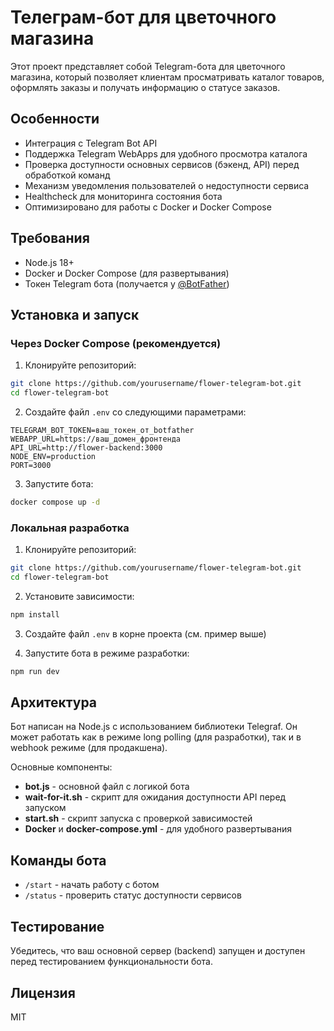 # Телеграм-бот для цветочного магазина

Этот проект представляет собой Telegram-бота для цветочного магазина, который позволяет клиентам просматривать каталог товаров, оформлять заказы и получать информацию о статусе заказов.

## Особенности

- Интеграция с Telegram Bot API
- Поддержка Telegram WebApps для удобного просмотра каталога
- Проверка доступности основных сервисов (бэкенд, API) перед обработкой команд
- Механизм уведомления пользователей о недоступности сервиса
- Healthcheck для мониторинга состояния бота
- Оптимизировано для работы с Docker и Docker Compose

## Требования

- Node.js 18+
- Docker и Docker Compose (для развертывания)
- Токен Telegram бота (получается у [@BotFather](https://t.me/botfather))

## Установка и запуск

### Через Docker Compose (рекомендуется)

1. Клонируйте репозиторий:
```bash
git clone https://github.com/yourusername/flower-telegram-bot.git
cd flower-telegram-bot
```

2. Создайте файл `.env` со следующими параметрами:
```
TELEGRAM_BOT_TOKEN=ваш_токен_от_botfather
WEBAPP_URL=https://ваш_домен_фронтенда
API_URL=http://flower-backend:3000
NODE_ENV=production
PORT=3000
```

3. Запустите бота:
```bash
docker compose up -d
```

### Локальная разработка

1. Клонируйте репозиторий:
```bash
git clone https://github.com/yourusername/flower-telegram-bot.git
cd flower-telegram-bot
```

2. Установите зависимости:
```bash
npm install
```

3. Создайте файл `.env` в корне проекта (см. пример выше)

4. Запустите бота в режиме разработки:
```bash
npm run dev
```

## Архитектура

Бот написан на Node.js с использованием библиотеки Telegraf. Он может работать как в режиме long polling (для разработки), так и в webhook режиме (для продакшена).

Основные компоненты:
- **bot.js** - основной файл с логикой бота
- **wait-for-it.sh** - скрипт для ожидания доступности API перед запуском
- **start.sh** - скрипт запуска с проверкой зависимостей
- **Docker** и **docker-compose.yml** - для удобного развертывания

## Команды бота

- `/start` - начать работу с ботом
- `/status` - проверить статус доступности сервисов

## Тестирование

Убедитесь, что ваш основной сервер (backend) запущен и доступен перед тестированием функциональности бота.

## Лицензия

MIT 
